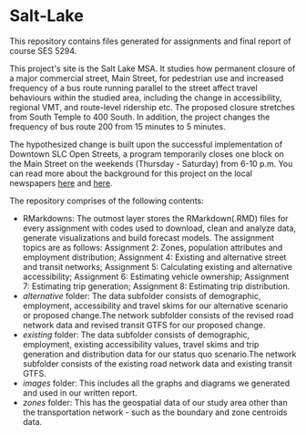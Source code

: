# Salt-Lake
This repository contains files generated for assignments and final report of course SES 5294. 

This project's site is the Salt Lake MSA. It studies how permanent closure of a major commercial street, Main Street, for pedestrian use and increased frequency of a bus route running parallel to the street affect travel behaviours within the studied area, including the change in accessibility, regional VMT, and route-level ridership etc. The proposed closure stretches from South Temple to 400 South. In addition, the project changes the frequency of bus route 200 from 15 minutes to 5 minutes.

The hypothesized change is built upon the successful implementation of Downtown SLC Open Streets, a program temporarily closes one block on the Main Street on the weekends (Thursday - Saturday) from 6-10 p.m. You can read more about the background for this project on the local newspapers [here]( https://www.sltrib.com/news/2020/09/15/salt-lake-city-close/) and [here]( https://www.sltrib.com/news/2021/04/28/salt-lake-city-will-close/).

The repository comprises of the following contents:
* RMarkdowns: The outmost layer stores the RMarkdown(.RMD) files for every assignment with codes used to download, clean and analyze data, generate visualizations and build forecast models. The assignment topics are as follows:
  Assignment 2: Zones, population attributes and employment distribution;
  Assignment 4: Existing and alternative street and transit networks;
  Assignment 5: Calculating existing and alternative accessibility;
  Assignment 6: Estimating vehicle ownership;
  Assignment 7: Estimating trip generation;
  Assignment 8: Estimating trip distribution.
* _alternative_ folder: The data subfolder consists of demographic, employment, accessibility and travel skims for our alternative scenario or proposed change.The network subfolder consists of the revised road network data and revised transit GTFS for our proposed change.
* _existing_ folder: The data subfolder consists of demographic, employment, existing accessibility values, travel skims and trip generation and distribution data for our status quo scenario.The network subfolder consists of the existing road network data and existing transit GTFS.
* _images_ folder: This includes all the graphs and diagrams we generated and used in our written report.
* _zones_ folder: This has the geospatial data of our study area other than the transportation network - such as the boundary and zone centroids data. 



